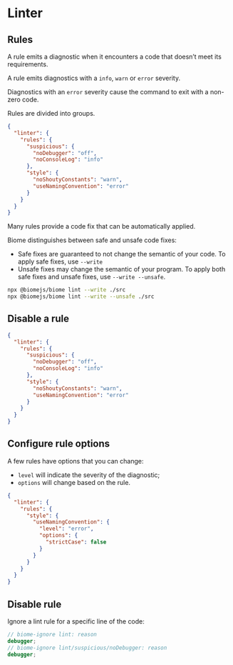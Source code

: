# Linter

## Rules

A rule emits a diagnostic when it encounters a code that doesn’t meet its requirements.

A rule emits diagnostics with a `info`, `warn` or `error` severity.

Diagnostics with an `error` severity cause the command to exit with a non-zero code.

Rules are divided into groups.

```json filename="biome.json"
{
  "linter": {
    "rules": {
      "suspicious": {
        "noDebugger": "off",
        "noConsoleLog": "info"
      },
      "style": {
        "noShoutyConstants": "warn",
        "useNamingConvention": "error"
      }
    }
  }
}
```

Many rules provide a code fix that can be automatically applied. 

Biome distinguishes between safe and unsafe code fixes:
- Safe fixes are guaranteed to not change the semantic of your code. To apply safe fixes, use `--write`
- Unsafe fixes may change the semantic of your program. To apply both safe fixes and unsafe fixes, use `--write --unsafe`.

```sh
npx @biomejs/biome lint --write ./src
npx @biomejs/biome lint --write --unsafe ./src
```


## Disable a rule

```json filename="biome.json"
{
  "linter": {
    "rules": {
      "suspicious": {
        "noDebugger": "off",
        "noConsoleLog": "info"
      },
      "style": {
        "noShoutyConstants": "warn",
        "useNamingConvention": "error"
      }
    }
  }
}
```


## Configure rule options

A few rules have options that you can change:
- `level` will indicate the severity of the diagnostic;
- `options` will change based on the rule.

```json filename="biome.json"
{
  "linter": {
    "rules": {
      "style": {
        "useNamingConvention": {
          "level": "error",
          "options": {
            "strictCase": false
          }
        }
      }
    }
  }
}
```


## Disable rule

Ignore a lint rule for a specific line of the code:
```js
// biome-ignore lint: reason
debugger;
// biome-ignore lint/suspicious/noDebugger: reason
debugger;
```
